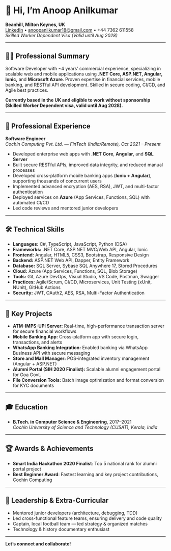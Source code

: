 # 👋 Hi, I’m Anoop Anilkumar

**Beanhill, Milton Keynes, UK**  
[LinkedIn](https://linkedin.com/in/anoop-anilkumar) • anoopanilkumar18@gmail.com • +44 7362 611558  
_Skilled Worker Dependent Visa (Valid until Aug 2028)_

---

## 🧑‍💻 Professional Summary

Software Developer with ~4 years’ commercial experience, specializing in scalable web and mobile applications using **.NET Core, ASP.NET, Angular, Ionic,** and **Microsoft Azure**. Proven expertise in financial services, mobile banking, and RESTful API development. Skilled in secure coding, CI/CD, and Agile best practices.

**Currently based in the UK and eligible to work without sponsorship (Skilled Worker Dependent visa, valid until Aug 2028).**

---

## 🏢 Professional Experience

**Software Engineer**  
*Cochin Computing Pvt. Ltd. — FinTech (India/Remote), Oct 2021 – Present*

- Developed enterprise web apps with **.NET Core**, **Angular**, and **SQL Server**
- Built secure RESTful APIs, improved data integrity, and reduced manual processes
- Developed cross-platform mobile banking apps (**Ionic + Angular**), supporting thousands of concurrent users
- Implemented advanced encryption (AES, RSA), JWT, and multi-factor authentication
- Deployed services on **Azure** (App Services, Functions, SQL) with automated CI/CD
- Led code reviews and mentored junior developers

---

## 🛠️ Technical Skills

- **Languages:** C#, TypeScript, JavaScript, Python (DSA)
- **Frameworks:** .NET Core, ASP.NET MVC/Web API, Angular, Ionic
- **Frontend:** Angular, HTML5, CSS3, Bootstrap, Responsive Design
- **Backend:** ASP.NET Web API, Dapper, Entity Framework
- **Database:** SQL Server, Sybase SQL Anywhere 17, Stored Procedures
- **Cloud:** Azure (App Services, Functions, SQL, Blob Storage)
- **Tools:** Git, Azure DevOps, Visual Studio, VS Code, Postman, Swagger
- **Practices:** Agile/Scrum, CI/CD, Microservices, Unit Testing (xUnit, NUnit), GitHub Actions
- **Security:** JWT, OAuth2, AES, RSA, Multi-Factor Authentication

---

## 🚀 Key Projects

- **ATM-IMPS-UPI Server:** Real-time, high-performance transaction server for secure financial workflows
- **Mobile Banking App:** Cross-platform app with secure login, transactions, and alerts
- **WhatsApp Banking Integration:** Enabled banking via WhatsApp Business API with secure messaging
- **Store and Mall Manager:** POS-integrated inventory management (Angular + ASP.NET)
- **Alumni Portal (SIH 2020 Finalist):** Scalable alumni engagement portal for Goa Govt.
- **File Conversion Tools:** Batch image optimization and format conversion for KYC documents

---

## 🎓 Education

- **B.Tech. in Computer Science & Engineering**, 2017–2021  
  *Cochin University of Science and Technology (CUSAT), Kerala, India*

---

## 🏆 Awards & Achievements

- **Smart India Hackathon 2020 Finalist**: Top 5 national rank for alumni portal project
- **Best Beginner Award**: Fastest learning and key project contributions, Cochin Computing

---

## 🤝 Leadership & Extra-Curricular

- Mentored junior developers (architecture, debugging, TDD)
- Led cross-functional feature teams, ensuring delivery and code quality
- Captain, local football team — led strategy & organized matches
- Technology & history documentary enthusiast

---

**Let’s connect and collaborate!**
